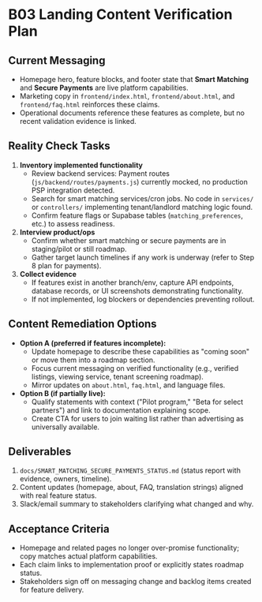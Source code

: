 # B03 Landing Content Verification Plan

## Current Messaging
- Homepage hero, feature blocks, and footer state that **Smart Matching** and **Secure Payments** are live platform capabilities.
- Marketing copy in `frontend/index.html`, `frontend/about.html`, and `frontend/faq.html` reinforces these claims.
- Operational documents reference these features as complete, but no recent validation evidence is linked.

## Reality Check Tasks
1. **Inventory implemented functionality**
   - Review backend services: Payment routes (`js/backend/routes/payments.js`) currently mocked, no production PSP integration detected.
   - Search for smart matching services/cron jobs. No code in `services/` or `controllers/` implementing tenant/landlord matching logic found.
   - Confirm feature flags or Supabase tables (`matching_preferences`, etc.) to assess readiness.
2. **Interview product/ops**
   - Confirm whether smart matching or secure payments are in staging/pilot or still roadmap.
   - Gather target launch timelines if any work is underway (refer to Step 8 plan for payments).
3. **Collect evidence**
   - If features exist in another branch/env, capture API endpoints, database records, or UI screenshots demonstrating functionality.
   - If not implemented, log blockers or dependencies preventing rollout.

## Content Remediation Options
- **Option A (preferred if features incomplete):**
  - Update homepage to describe these capabilities as "coming soon" or move them into a roadmap section.
  - Focus current messaging on verified functionality (e.g., verified listings, viewing service, tenant screening roadmap).
  - Mirror updates on `about.html`, `faq.html`, and language files.
- **Option B (if partially live):**
  - Qualify statements with context ("Pilot program," "Beta for select partners") and link to documentation explaining scope.
  - Create CTA for users to join waiting list rather than advertising as universally available.

## Deliverables
1. `docs/SMART_MATCHING_SECURE_PAYMENTS_STATUS.md` (status report with evidence, owners, timeline).
2. Content updates (homepage, about, FAQ, translation strings) aligned with real feature status.
3. Slack/email summary to stakeholders clarifying what changed and why.

## Acceptance Criteria
- Homepage and related pages no longer over-promise functionality; copy matches actual platform capabilities.
- Each claim links to implementation proof or explicitly states roadmap status.
- Stakeholders sign off on messaging change and backlog items created for feature delivery.
